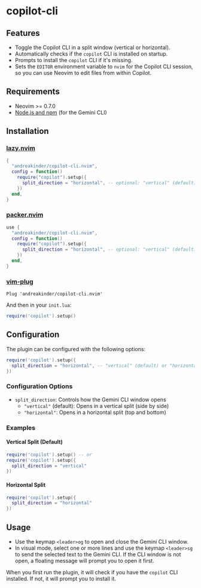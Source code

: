 # copilot-cli
## Features

- Toggle the Copilot CLI in a split window (vertical or horizontal).
- Automatically checks if the `copilot` CLI is installed on startup.
- Prompts to install the `copilot` CLI if it's missing.
- Sets the `EDITOR` environment variable to `nvim` for the Copilot CLI session, so you can use Neovim to edit files from within Copilot.

## Requirements

- Neovim >= 0.7.0
- [Node.js and npm](https://nodejs.org/) (for the Gemini CLI)

## Installation

### [lazy.nvim](https://github.com/folke/lazy.nvim)

```lua
{
  "andreakinder/copilot-cli.nvim",
  config = function()
    require("copilot").setup({
      split_direction = "horizontal", -- optional: "vertical" (default) or "horizontal"
    })
  end,
}
```

### [packer.nvim](https://github.com/wbthomason/packer.nvim)

```lua
use {
  "andreakinder/copilot-cli.nvim",
  config = function()
    require("copilot").setup({
      split_direction = "horizontal", -- optional: "vertical" (default) or "horizontal"
    })
  end,
}
```

### [vim-plug](https://github.com/junegunn/vim-plug)

```vim
Plug 'andreakinder/copilot-cli.nvim'
```

And then in your `init.lua`:

```lua
require('copilot').setup()
```

## Configuration

The plugin can be configured with the following options:

```lua
require('copilot').setup({
  split_direction = "horizontal", -- "vertical" (default) or "horizontal"
})
```

### Configuration Options

- `split_direction`: Controls how the Gemini CLI window opens
  - `"vertical"` (default): Opens in a vertical split (side by side)
  - `"horizontal"`: Opens in a horizontal split (top and bottom)

### Examples

#### Vertical Split (Default)

```lua
require('copilot').setup() -- or
require('copilot').setup({
  split_direction = "vertical"
})
```

#### Horizontal Split

```lua
require('copilot').setup({
  split_direction = "horizontal"
})
```

## Usage

- Use the keymap `<leader>og` to open and close the Gemini CLI window.
- In visual mode, select one or more lines and use the keymap `<leader>sg` to send the selected text to the Gemini CLI. If the CLI window is not open, a floating message will prompt you to open it first.

When you first run the plugin, it will check if you have the `copilot` CLI installed. If not, it will prompt you to install it.
